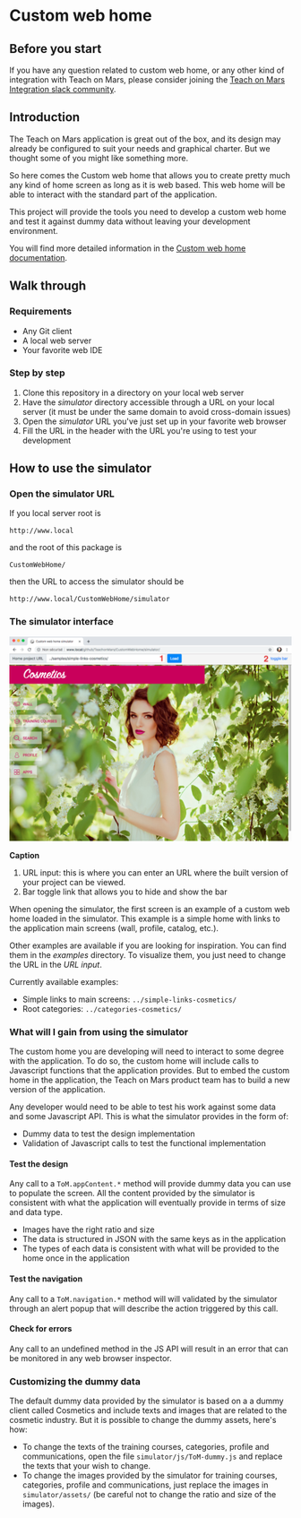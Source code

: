 # Custom web home
## Before you start
If you have any question related to custom web home, or any other kind of integration with Teach on Mars, please consider joining the [Teach on Mars Integration slack community](https://join.slack.com/t/integration-on-mars/shared_invite/enQtNTc1NTQxODA3NTcwLTFkY2FmMGU3NTEzZTU1NTI2NWIwN2M5MGNiZjUxZTkwM2I4MDZkNzZkNzM4MjMzMWQ1ZGUwZDRhZjAzNDRjMDE).

## Introduction
The Teach on Mars application is great out of the box, and its design may already be configured to suit your needs and graphical charter. But we thought some of you might like something more.

So here comes the Custom web home that allows you to create pretty much any kind of home screen as long as it is web based. This web home will be able to interact with the standard part of the application.

This project will provide the tools you need to develop a custom web home and test it against dummy data without leaving your development environment.

You will find more detailed information in the [Custom web home documentation](https://github.com/TeachonMars/CustomWebHome/raw/master/doc/ToM%20Custom%20Web%20Home%20v19.1.pdf).

## Walk through
### Requirements
* Any Git client
* A local web server
* Your favorite web IDE

### Step by step
1. Clone this repository in a directory on your local web server
2. Have the _simulator_ directory accessible through a URL on your local server (it must be under the same domain to avoid cross-domain issues)
3. Open the _simulator_ URL you've just set up in your favorite web browser
4. Fill the URL in the header with the URL you're using to test your development


## How to use the simulator ##
### Open the simulator URL

If you local server root is

    http://www.local

and the root of this package is

    CustomWebHome/

then the URL to access the simulator should be

    http://www.local/CustomWebHome/simulator

### The simulator interface

![The home web home simulator interface](https://raw.githubusercontent.com/TeachonMars/CustomWebHome/master/doc/simulator-1.png "The home web home simulator interface")

**Caption**
1. URL input: this is where you can enter an URL where the built version of your project can be viewed.
2. Bar toggle link that allows you to hide and show the bar

When opening the simulator, the first screen is an example of a custom web home loaded in the simulator. This example is a simple home with links to the application main screens (wall, profile, catalog, etc.).

Other examples are available if you are looking for inspiration. You can find them in the _examples_ directory. To visualize them, you just need to change the URL in the _URL input_.

Currently available examples:
* Simple links to main screens: `../simple-links-cosmetics/`
* Root categories: `../categories-cosmetics/`

### What will I gain from using the simulator

The custom home you are developing will need to interact to some degree with the application. To do so, the custom home will include calls to Javascript functions that the application provides. But to embed the custom home in the application, the Teach on Mars product team has to build a new version of the application.

Any developer would need to be able to test his work against some data and some Javascript API. This is what the simulator provides in the form of:
* Dummy data to test the design implementation
* Validation of Javascript calls to test the functional implementation

#### Test the design

Any call to a `ToM.appContent.*` method will provide dummy data you can use to populate the screen. All the content provided by the simulator is consistent with what the application will eventually provide in terms of size and data type.
* Images have the right ratio and size
* The data is structured in JSON with the same keys as in the application
* The types of each data is consistent with what will be provided to the home once in the application

#### Test the navigation

Any call to a `ToM.navigation.*` method will will validated by the simulator through an alert popup that will describe the action triggered by this call.

#### Check for errors

Any call to an undefined method in the JS API will result in an error that can be monitored in any web browser inspector.

### Customizing the dummy data

The default dummy data provided by the simulator is based on a a dummy client called Cosmetics and include texts and images that are related to the cosmetic industry. But it is possible to change the dummy assets, here's how:

* To change the texts of the training courses, categories, profile and communications, open the file `simulator/js/ToM-dummy.js` and replace the texts that your wish to change.
* To change the images provided by the simulator for training courses, categories, profile and communications, just replace the images in `simulator/assets/` (be careful not to change the ratio and size of the images).





